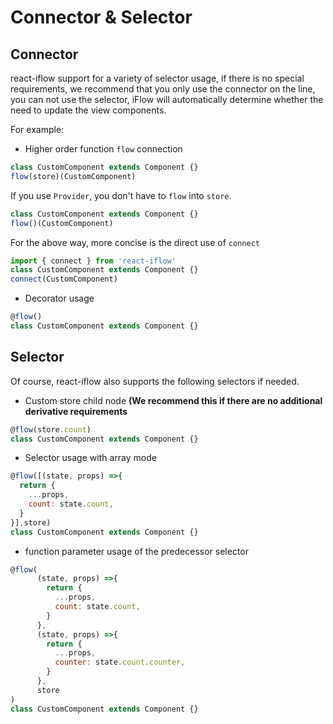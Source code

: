 # Connector & Selector

## Connector
react-iflow support for a variety of selector usage, if there is no special requirements, we recommend that you only use the connector on the line, you can not use the selector, iFlow will automatically determine whether the need to update the view components.

For example:

- Higher order function `flow` connection

```javascript
class CustomComponent extends Component {}
flow(store)(CustomComponent)
```

If you use `Provider`, you don't have to `flow` into `store`.

```javascript
class CustomComponent extends Component {}
flow()(CustomComponent)
```

For the above way, more concise is the direct use of `connect`

```javascript
import { connect } from 'react-iflow'
class CustomComponent extends Component {}
connect(CustomComponent)
```

- Decorator usage

```javascript
@flow()
class CustomComponent extends Component {}
```

## Selector
Of course, react-iflow also supports the following selectors if needed.

- Custom store child node **(We recommend this if there are no additional derivative requirements**

```javascript
@flow(store.count)
class CustomComponent extends Component {}
```

- Selector usage with array mode

```javascript
@flow([(state, props) =>{
  return {
    ...props,
    count: state.count,
  }
}],store)
class CustomComponent extends Component {}
```

- function parameter usage of the predecessor selector

```javascript
@flow(
      (state, props) =>{
        return {
          ...props,
          count: state.count,
        }
      },
      (state, props) =>{
        return {
          ...props,
          counter: state.count.counter,
        }
      },
      store
)
class CustomComponent extends Component {}
```


